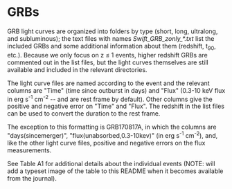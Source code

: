 # GRBs

GRB light curves are organized into folders by type (short, long, ultralong, and subluminous); the text files with names _Swift\_GRB\_zonly\_\*.txt_ list the included GRBs and some additional information about them (redshift, t<sub>90</sub>, etc.). Because we only focus on z &le; 1 events, higher redshift GRBs are commented out in the list files, but the light curves themselves are still available and included in the relevant directories.

The light curve files are named according to the event and the relevant columns are "Time" (time since outburst in days) and "Flux" (0.3-10 keV flux in erg s<sup>-1</sup> cm<sup>-2</sup> -- and are rest frame by default). Other columns give the positive and negative error on "Time" and "Flux". The redshift in the list files can be used to convert the duration to the rest frame.

The exception to this formatting is GRB170817A, in which the columns are "days(sincemerger)", "flux(unabsorbed,0.3-10kev)" (in erg s<sup>-1</sup> cm<sup>-2</sup>), and, like the other light curve files, positive and negative errors on the flux measurements.

See Table A1 for additional details about the individual events (NOTE: will add a typeset image of the table to this README when it becomes available from the journal).
